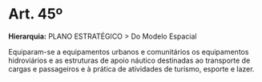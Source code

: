 # Art. 45º

**Hierarquia:** PLANO ESTRATÉGICO > Do Modelo Espacial

Equiparam-se a equipamentos urbanos e comunitários os equipamentos hidroviários e as estruturas de apoio náutico destinadas ao transporte de cargas e passageiros e à prática de atividades de turismo, esporte e lazer.






